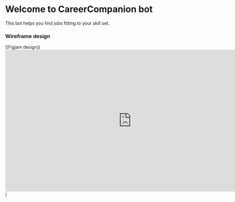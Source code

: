 # Welcome to CareerCompanion bot
This bot helps you find jobs fitting to your skill set.

### Wireframe design
![Figjam design](<iframe style="border: 1px solid rgba(0, 0, 0, 0.1);" width="800" height="450" src="https://www.figma.com/embed?embed_host=share&url=https%3A%2F%2Fwww.figma.com%2Ffile%2FNqfEcCovQmY1AS6fsRWuxq%2FWireframe-(Community)%3Ftype%3Dwhiteboard%26node-id%3D1%253A63%26t%3Dt8f8foJmoQdfR4QM-1" allowfullscreen></iframe>)
